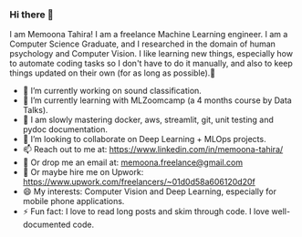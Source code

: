 ### Hi there 👋

<!--
**MemoonaTahira/MemoonaTahira** is a ✨ _special_ ✨ repository because its `README.md` (this file) appears on your GitHub profile. -->

I am Memoona Tahira! I am a freelance Machine Learning engineer. I am a Computer Science Graduate, and I researched in the domain of human psychology and Computer Vision. I like learning new things, especially how to automate coding tasks so I don't have to do it manually, and also to keep things updated on their own (for as long as possible).🧶

- 🔭 I’m currently working on sound classification.
- 🌱 I’m currently learning with MLZoomcamp (a 4 months course by Data Talks). 
- 🐌 I am slowly mastering docker, aws, streamlit, git, unit testing and pydoc documentation.
- 👯 I’m looking to collaborate on Deep Learning + MLOps projects.
- 📫 Reach out to me at: https://www.linkedin.com/in/memoona-tahira/
- 📧 Or drop me an email at: memoona.freelance@gmail.com
- 💬 Or maybe hire me on Upwork: https://www.upwork.com/freelancers/~01d0d58a606120d20f 
- 😄 My interests: Computer Vision and Deep Learning, especially for mobile phone applications. 
- ⚡ Fun fact: I love to read long posts and skim through code. I love well-documented code. 
